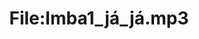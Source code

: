 ---
title: File:Imba1_já_já.mp3
recording of: já já
reading speed: slow
speaker: Imba
license: CC0
---